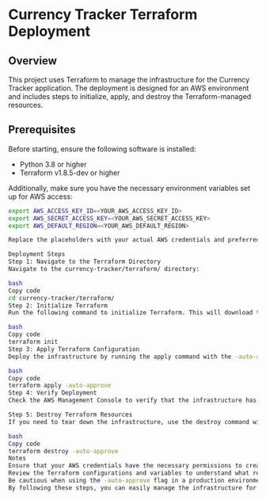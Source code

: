 # Currency Tracker Terraform Deployment

## Overview

This project uses Terraform to manage the infrastructure for the Currency Tracker application. The deployment is designed for an AWS environment and includes steps to initialize, apply, and destroy the Terraform-managed resources.

## Prerequisites

Before starting, ensure the following software is installed:

- Python 3.8 or higher
- Terraform v1.8.5-dev or higher

Additionally, make sure you have the necessary environment variables set up for AWS access:

```bash
export AWS_ACCESS_KEY_ID=<YOUR_AWS_ACCESS_KEY_ID>
export AWS_SECRET_ACCESS_KEY=<YOUR_AWS_SECRET_ACCESS_KEY>
export AWS_DEFAULT_REGION=<YOUR_AWS_DEFAULT_REGION>

Replace the placeholders with your actual AWS credentials and preferred region.

Deployment Steps
Step 1: Navigate to the Terraform Directory
Navigate to the currency-tracker/terraform/ directory:

bash
Copy code
cd currency-tracker/terraform/
Step 2: Initialize Terraform
Run the following command to initialize Terraform. This will download the necessary provider plugins and prepare your environment for deployment.

bash
Copy code
terraform init
Step 3: Apply Terraform Configuration
Deploy the infrastructure by running the apply command with the -auto-approve flag to bypass manual approval.

bash
Copy code
terraform apply -auto-approve
Step 4: Verify Deployment
Check the AWS Management Console to verify that the infrastructure has been deployed correctly. Ensure all the necessary resources are created and configured as expected.

Step 5: Destroy Terraform Resources
If you need to tear down the infrastructure, use the destroy command with the -auto-approve flag.

bash
Copy code
terraform destroy -auto-approve
Notes
Ensure that your AWS credentials have the necessary permissions to create and destroy resources.
Review the Terraform configurations and variables to understand what resources will be created.
Be cautious when using the -auto-approve flag in a production environment, as it will automatically approve changes without manual confirmation.
By following these steps, you can easily manage the infrastructure for the Currency Tracker application using Terraform.